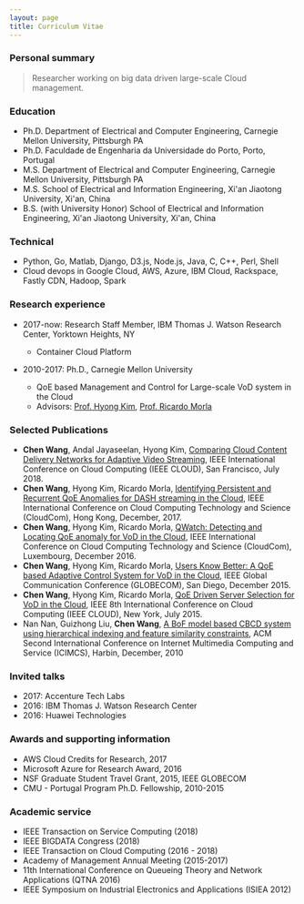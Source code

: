 ```yaml
---
layout: page
title: Curriculum Vitae
---
```


### Personal summary

> Researcher working on big data driven large-scale Cloud management.

### Education
- Ph.D. Department of Electrical and Computer Engineering, Carnegie Mellon University, Pittsburgh PA
- Ph.D. Faculdade de Engenharia da Universidade do Porto, Porto, Portugal
- M.S. Department of Electrical and Computer Engineering, Carnegie Mellon University, Pittsburgh PA
- M.S. School of Electrical and Information Engineering, Xi'an Jiaotong University, Xi'an, China
- B.S. (with University Honor) School of Electrical and Information Engineering, Xi'an Jiaotong University, Xi'an, China

### Technical

- Python, Go, Matlab, Django, D3.js, Node.js, Java, C, C++, Perl, Shell
- Cloud devops in Google Cloud, AWS, Azure, IBM Cloud, Rackspace, Fastly CDN, Hadoop, Spark

### Research experience

- 2017-now: Research Staff Member, IBM Thomas J. Watson Research Center, Yorktown Heights, NY
    - Container Cloud Platform

- 2010-2017: Ph.D., Carnegie Mellon University
    - QoE based Management and Control for Large-scale VoD system in the Cloud
    - Advisors: [Prof. Hyong Kim](http://www.ece.cmu.edu/directory/department/faculty/K/Hyong_Kim_81.html), [Prof. Ricardo Morla](https://sites.google.com/site/ricardomorla/)

### Selected Publications

- **Chen Wang**, Andal Jayaseelan, Hyong Kim, [Comparing Cloud Content Delivery Networks for Adaptive Video Streaming](https://github.com/wangchen615/wangchen615.github.io/blob/master/pdfs/chenw.cloud.2015.pdf), IEEE International Conference on Cloud Computing (IEEE CLOUD), San Francisco, July 2018.
- **Chen Wang**, Hyong Kim, Ricardo Morla, [Identifying Persistent and Recurrent QoE Anomalies for DASH streaming in the Cloud](https://github.com/wangchen615/wangchen615.github.io/blob/master/pdfs/chenw.cloudcom.2017.pdf), IEEE International Conference on Cloud Computing Technology and Science (CloudCom), Hong Kong, December, 2017.
- **Chen Wang**, Hyong Kim, Ricardo Morla, [QWatch: Detecting and Locating QoE anomaly for VoD in the Cloud](https://github.com/wangchen615/wangchen615.github.io/blob/master/pdfs/chenw.cloudcom.2016.pdf),  IEEE International Conference on Cloud Computing Technology and Science (CloudCom), Luxembourg, December 2016.
- **Chen Wang**, Hyong Kim, Ricardo Morla, [Users Know Better: A QoE based Adaptive Control System for VoD in the Cloud](https://github.com/wangchen615/wangchen615.github.io/blob/master/pdfs/chenw.globecom.2015.pdf), IEEE Global Communication Conference (GLOBECOM), San Diego, December 2015.
- **Chen Wang**, Hyong Kim, Ricardo Morla, [QoE Driven Server Selection for VoD in the Cloud](https://github.com/wangchen615/wangchen615.github.io/blob/master/pdfs/chenw.cloud.2015.pdf), IEEE 8th International Conference on Cloud Computing (IEEE CLOUD), New York, July 2015.
- Nan Nan, Guizhong Liu, **Chen Wang**, [A BoF model based CBCD system using hierarchical indexing and feature similarity constraints](https://github.com/wangchen615/wangchen615.github.io/blob/master/nannan.icimcs.2010.pdf), ACM Second International Conference on Internet Multimedia Computing and Service (ICIMCS), Harbin, December, 2010

### Invited talks
- 2017: Accenture Tech Labs
- 2016: IBM Thomas J. Watson Research Center
- 2016: Huawei Technologies

### Awards and supporting information

- AWS Cloud Credits for Research, 2017
- Microsoft Azure for Research Award, 2016
- NSF Graduate Student Travel Grant, 2015, IEEE GLOBECOM
- CMU - Portugal Program Ph.D. Fellowship, 2010-2015

### Academic service

- IEEE Transaction on Service Computing (2018)
- IEEE BIGDATA Congress (2018)
- IEEE Transaction on Cloud Computing (2016 - 2018)
- Academy of Management Annual Meeting (2015-2017)
- 11th International Conference on Queueing Theory and Network Applications (QTNA 2016)
- IEEE Symposium on Industrial Electronics and Applications (ISIEA 2012) 
